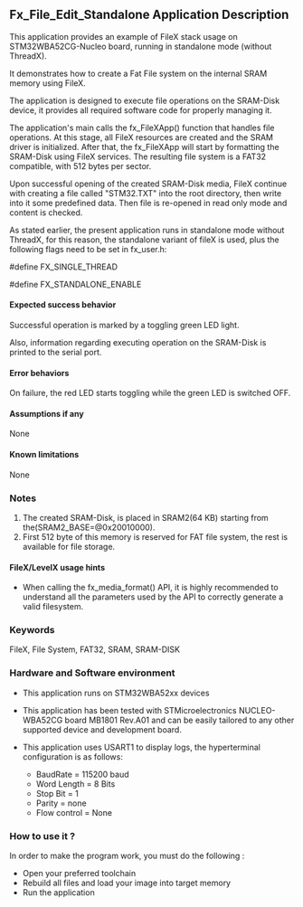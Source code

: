 
## <b>Fx_File_Edit_Standalone Application Description</b>

This application provides an example of FileX stack usage on STM32WBA52CG-Nucleo board, running in standalone mode (without ThreadX).

It demonstrates how to create a Fat File system on the internal SRAM memory using FileX.

The application is designed to execute file operations on the SRAM-Disk device, it provides all required software code for properly managing it.

The application's main calls the fx_FileXApp() function that handles file operations. At this stage, all FileX resources are created and the SRAM
driver is initialized. After that, the fx_FileXApp will start by formatting the SRAM-Disk using FileX services. The resulting file system is a FAT32
compatible, with 512 bytes per sector.

Upon successful opening of the created SRAM-Disk media, FileX continue with creating a file called "STM32.TXT" into the root directory, then write into
it some predefined data. Then file is re-opened in read only mode and content is checked.

As stated earlier, the present application runs in standalone mode without ThreadX, for this reason, the standalone variant of fileX is used, plus the following
flags need to be set in fx_user.h:

  #define FX_SINGLE_THREAD

  #define FX_STANDALONE_ENABLE

#### <b>Expected success behavior</b>

Successful operation is marked by a toggling green LED light.

Also, information regarding executing operation on the SRAM-Disk is printed to the serial port.

#### <b>Error behaviors</b>

On failure, the red LED starts toggling while the green LED is switched OFF.

#### <b>Assumptions if any</b>
None

#### <b>Known limitations</b>
None

### <b>Notes</b>

 1. The created SRAM-Disk, is placed in SRAM2(64 KB) starting from the(SRAM2_BASE=@0x20010000).
 2. First 512 byte of this memory is reserved for FAT file system, the rest is available for file storage.

#### <b>FileX/LevelX usage hints</b>

- When calling the fx_media_format() API, it is highly recommended to understand all the parameters used by the API to correctly generate a valid filesystem.

### <b>Keywords</b>

FileX, File System, FAT32, SRAM, SRAM-DISK

### <b>Hardware and Software environment</b>

  - This application runs on STM32WBA52xx devices
  - This application has been tested with STMicroelectronics NUCLEO-WBA52CG board MB1801 Rev.A01
    and can be easily tailored to any other supported device and development board.

  - This application uses USART1 to display logs, the hyperterminal configuration is as follows:
      - BaudRate = 115200 baud
      - Word Length = 8 Bits
      - Stop Bit = 1
      - Parity = none
      - Flow control = None


### <b>How to use it ?</b>

In order to make the program work, you must do the following :

 - Open your preferred toolchain
 - Rebuild all files and load your image into target memory
 - Run the application
